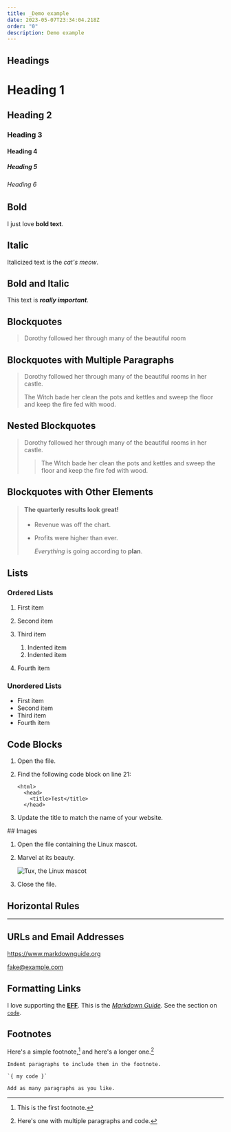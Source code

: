 ```yaml
---
title: _Demo example
date: 2023-05-07T23:34:04.218Z
order: "0"
description: Demo example
---
```

## Headings

# H﻿eading 1

## H﻿eading 2

### H﻿eading 3

#### H﻿eading 4

##### H﻿eading 5

###### H﻿eading 6

## Bold

I just love **bold text**.

## Italic

Italicized text is the *cat's meow*.

## Bold and Italic

This text is ***really important***.

## Blockquotes

> Dorothy followed her through many of the beautiful room

## Blockquotes with Multiple Paragraphs

> Dorothy followed her through many of the beautiful rooms in her castle.
>
> The Witch bade her clean the pots and kettles and sweep the floor and keep the fire fed with wood.

## Nested Blockquotes

> Dorothy followed her through many of the beautiful rooms in her castle.
>
> > The Witch bade her clean the pots and kettles and sweep the floor and keep the fire fed with wood.

## Blockquotes with Other Elements

> #### The quarterly results look great!
>
> * Revenue was off the chart.
> * Profits were higher than ever.
>
>   *Everything* is going according to **plan**.

## Lists

### Ordered Lists

1. First item
2. Second item
3. Third item

   1. Indented item
   2. Indented item
4. Fourth item

### Unordered Lists

* First item
* Second item
* Third item
* Fourth item

## Code Blocks

1. Open the file.
2. Find the following code block on line 21:

   ```
   <html>
     <head>
       <title>Test</title>
     </head>
   ```
3. Update the title to match the name of your website.

\#﻿# Images

1. Open the file containing the Linux mascot.
2. Marvel at its beauty.

   ![Tux, the Linux mascot](/media/codsazbbjeb.jpg)
3. Close the file.

## Horizontal Rules

- - -

## URLs and Email Addresses

<https://www.markdownguide.org>

[fake@example.com](mailto:fake@example.com)

## Formatting Links

I love supporting the **[EFF](https://eff.org)**.
This is the *[Markdown Guide](https://www.markdownguide.org)*.
See the section on [`code`](#code).

## Footnotes

Here's a simple footnote,[^1] and here's a longer one.[^bignote]

[^1]: This is the first footnote.

[^bignote]: Here's one with multiple paragraphs and code.

```
Indent paragraphs to include them in the footnote.

`{ my code }`

Add as many paragraphs as you like.
```